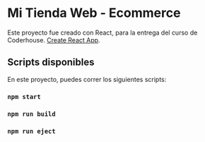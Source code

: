 # Mi Tienda Web - Ecommerce

Este proyecto fue creado con React, para la entrega del curso de Coderhouse.
[Create React App](https://github.com/facebook/create-react-app).

## Scripts disponibles

En este proyecto, puedes correr los siguientes scripts:

### `npm start`

### `npm run build`

### `npm run eject`